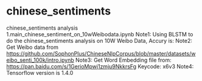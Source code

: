 # chinese_sentiments #
chinese_sentiments analysis
1.main_chinese_sentiment_on_10wWeibodata.ipynb
Note1: Using BLSTM to do the chinese_sentiments analysis on 10W Weibo Data, Accury is:
Note2: Get Weibo data from https://github.com/SophonPlus/ChineseNlpCorpus/blob/master/datasets/weibo_senti_100k/intro.ipynb
Note3: Get Word Embedding file from: https://pan.baidu.com/s/1GerioMpwj1zmju9NkkrsFg Keycode: x6v3
Note4: Tensorflow version is 1.4.0
